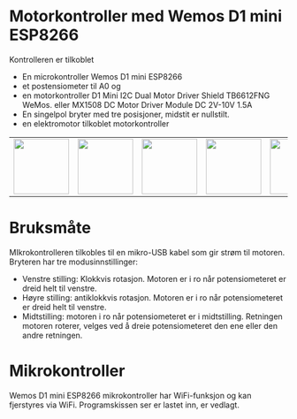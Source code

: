 # Motorkontroller  med Wemos D1 mini ESP8266

Kontrolleren er tilkoblet

- En microkontroller  Wemos D1 mini ESP8266
- et postensiometer til A0 og
- en motorkontroller D1 Mini I2C Dual Motor Driver Shield TB6612FNG WeMos.
  eller MX1508 DC Motor Driver Module DC 2V-10V 1.5A
- En singelpol bryter med tre posisjoner, midstit er nullstilt.
- en elektromotor tilkoblet motorkontroller
<table><tr>
  <td><img   width="100" src="https://skule.sormo.no/media/com_eshop/products/resized/image_630f3ccb8a287_7-230x230.jpg">   </td>
  <td><img   width="100" src="https://skule.sormo.no/media/com_eshop/products/resized/251-230x230.jpg"> </td>
  <td><img  width="100" src="https://skule.sormo.no/media/com_eshop/products/resized/image_5fb62f4ee622f_h2-230x230.jpg"> </td>
  <td><img  width="100" src="https://skule.sormo.no/media/com_eshop/products/resized/ee-800x800.jpg"> </td>
  <td><img  width="100"  src="https://skule.sormo.no/media/com_eshop/products/resized/image_606de146aec47_35-230x230.jpg"></td>
</tr></table>

# Bruksmåte

MIkrokontrolleren tilkobles til en mikro-USB kabel som gir strøm til motoren.
Bryteren har tre modusinnstillinger:

- Venstre stilling: Klokkvis rotasjon. Motoren er i ro når potensiometeret er dreid helt til venstre.
- Høyre stilling: antiklokkvis rotasjon. Motoren er i ro når potensiometeret er dreid helt til venstre.
- Midtstilling: motoren i ro  når potensiometeret er i midtstilling.  Retningen motoren roterer, velges ved å dreie potensiometeret den ene eller den andre retningen.

# Mikrokontroller

Wemos D1 mini ESP8266 mikrokontroller har WiFi-funksjon og kan fjerstyres via WiFi. Programskissen ser er lastet inn, er vedlagt. 



